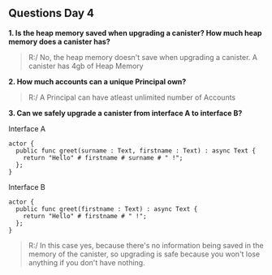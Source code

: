 ## Questions Day 4
**1. Is the heap memory saved when upgrading a canister? How much heap memory does a canister has?**
>R:/ No, the heap memory doesn't save when upgrading a canister. A canister has 4gb of Heap Memory

**2. How much accounts can a unique Principal own?**
>R:/ A Principal can have atleast unlimited number of Accounts

**3. Can we safely upgrade a canister from interface A to interface B?**

Interface A
~~~
actor {
  public func greet(surname : Text, firstname : Text) : async Text {
    return "Hello" # firstname # surname # " !";
  };
}
~~~
Interface B
~~~
actor {
  public func greet(firstname : Text) : async Text {
    return "Hello" # firstname # " !";
  };
}
~~~

>R:/ In this case yes, because there's no information being saved in the memory of the canister, so upgrading is safe because you won't lose anything if you don't have nothing.